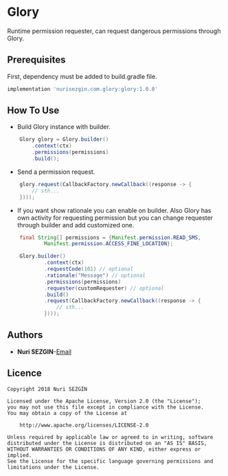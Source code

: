 # Glory
Runtime permission requester, can request dangerous permissions through Glory.

## Prerequisites
First, dependency must be added to build.gradle file.
```groovy
implementation 'nurisezgin.com.glory:glory:1.0.0'
```

## How To Use

* Build Glory instance with builder.
```java
    Glory glory = Glory.builder()
        .context(ctx)
        .permissions(permissions)
        .build();
```

* Send a permission request.
```java
    glory.request(CallbackFactory.newCallback((response -> {
        // sth...
    })));
```

* If you want show rationale you can enable on builder. Also Glory has own activity for requesting permission but you can change requester
through builder and add customized one.
```java
    final String[] permissions = {Manifest.permission.READ_SMS,
            Manifest.permission.ACCESS_FINE_LOCATION};

    Glory.builder()
            .context(ctx)
            .requestCode(101) // optional
            .rationale("Message") // optional
            .permissions(permissions)
            .requester(customRequester) // optional
            .build()
            .request(CallbackFactory.newCallback((response -> {
                // sth...
            })));
```

## Authors
* **Nuri SEZGIN**-[Email](acnnurisezgin@gmail.com)

## Licence

```
Copyright 2018 Nuri SEZGİN

Licensed under the Apache License, Version 2.0 (the "License");
you may not use this file except in compliance with the License.
You may obtain a copy of the License at

    http://www.apache.org/licenses/LICENSE-2.0

Unless required by applicable law or agreed to in writing, software
distributed under the License is distributed on an "AS IS" BASIS,
WITHOUT WARRANTIES OR CONDITIONS OF ANY KIND, either express or implied.
See the License for the specific language governing permissions and
limitations under the License.
```